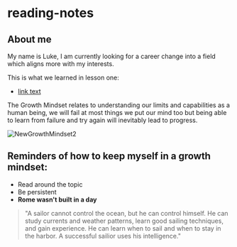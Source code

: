 # reading-notes

## About me

My name is Luke, I am currently looking for a career change into a field which aligns more with my interests.

This is what we learned in lesson one:
- [link text](lesson-01)

The Growth Mindset relates to understanding our limits and capabilities as a human being, we will fail at most things we put our mind too but being able to learn from failure and try again will inevitably lead to progress.

![NewGrowthMindset2](https://github.com/BigLu5/reading-notes/assets/144449532/f5508cc7-404d-47c7-ac62-de17ef33e4d8)

## Reminders of how to keep myself in a growth mindset:
- Read around the topic
- Be persistent
- **Rome wasn't built in a day**

> "A sailor cannot control the ocean, but he can control himself. He can study currents and weather patterns, learn good sailing techniques, and gain experience. He can learn when to sail and when to stay in the harbor. A successful sailior uses his intelligence."
